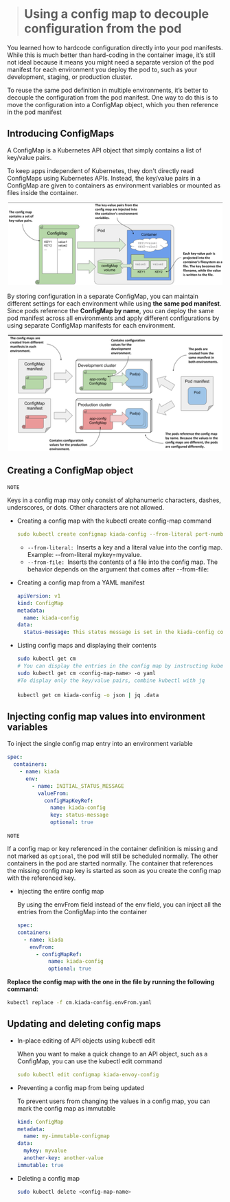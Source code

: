 > # Using a config map to decouple configuration from the pod

You learned how to hardcode configuration directly into your pod manifests. While this is much better than hard-coding in the container image, it’s still not ideal because it means you might need a separate version of the pod manifest for each environment you deploy the pod to, such as your development, staging, or production cluster.

To reuse the same pod definition in multiple environments, it’s better to decouple the configuration from the pod manifest. One way to do this is to move the configuration into a ConfigMap object, which you then reference in the pod manifest

## Introducing ConfigMaps

A ConfigMap is a Kubernetes API object that simply contains a list of key/value pairs.

To keep apps independent of Kubernetes, they don't directly read ConfigMaps using Kubernetes APIs. Instead, the key/value pairs in a ConfigMap are given to containers as environment variables or mounted as files inside the container.

<p align = "center">
<img src = "./images/configMap_wih_containers.png" alt = "alt-text" width = "500">
</p>

By storing configuration in a separate ConfigMap, you can maintain different settings for each environment while using **the same pod manifest**. Since pods reference the **ConfigMap by name**, you can deploy the same pod manifest across all environments and apply different configurations by using separate ConfigMap manifests for each environment.

<p align = "center">
<img src = "./images/useful_of_config_map.png" alt = "alt-text" width = "500">
</p>

## Creating a ConfigMap object

`NOTE`

Keys in a config map may only consist of alphanumeric characters, dashes, underscores, or dots. Other characters are not allowed.

- Creating a config map with the kubectl create config-map command

  ```yaml
  sudo kubectl create configmap kiada-config --from-literal port-number=9090
  ```

  - `--from-literal: `Inserts a key and a literal value into the config map. Example: --from-literal mykey=myvalue.
  - `--from-file: `Inserts the contents of a file into the config map. The behavior depends on the argument that comes after --from-file:

- Creating a config map from a YAML manifest
  ```yaml
  apiVersion: v1
  kind: ConfigMap
  metadata:
    name: kiada-config
  data:
    status-message: This status message is set in the kiada-config config map
  ```
- Listing config maps and displaying their contents

  ```bash
  sudo kubectl get cm
  # You can display the entries in the config map by instructing kubectl to print its YAML manifest
  sudo kubectl get cm <config-map-name> -o yaml
  #To display only the key/value pairs, combine kubectl with jq

  kubectl get cm kiada-config -o json | jq .data
  ```

## Injecting config map values into environment variables

To inject the single config map entry into an environment variable

```yaml
spec:
  containers:
    - name: kiada
      env:
        - name: INITIAL_STATUS_MESSAGE
          valueFrom:
            configMapKeyRef:
              name: kiada-config
              key: status-message
              optional: true
```

`NOTE`

If a config map or key referenced in the container definition is missing and not marked as `optional`, the pod will still be scheduled normally. The other containers in the pod are started normally. The container that references the missing config map key is started as soon as you create the config map with the referenced key.

- Injecting the entire config map

  By using the envFrom field instead of the env field, you can inject all the entries from the ConfigMap into the container

  ```yaml
  spec:
  containers:
    - name: kiada
      envFrom:
        - configMapRef:
            name: kiada-config
            optional: true
  ```

**Replace the config map with the one in the file by running the following command:**

```bash
kubectl replace -f cm.kiada-config.envFrom.yaml
```

## Updating and deleting config maps

- In-place editing of API objects using kubectl edit

  When you want to make a quick change to an API object, such as a ConfigMap, you can use the kubectl edit command

  ```yaml
  sudo kubectl edit configmap kiada-envoy-config
  ```

- Preventing a config map from being updated

  To prevent users from changing the values in a config map, you can mark the config map as immutable

  ```yaml
  kind: ConfigMap
  metadata:
    name: my-immutable-configmap
  data:
    mykey: myvalue
    another-key: another-value
  immutable: true
  ```

- Deleting a config map

  ```bash
  sudo kubectl delete <config-map-name>
  ```
